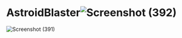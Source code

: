 # AstroidBlaster![Screenshot (392)](https://user-images.githubusercontent.com/108445727/176637214-50c1c3ee-1d83-48ef-a810-346e152cb6db.png)
![Screenshot (391)](https://user-images.githubusercontent.com/108445727/176637223-d364c471-4432-45eb-9ac8-65453c927003.png)
